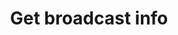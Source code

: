 ---
title: Get broadcast info
excerpt: The method is used for getting broadcast information.
api:
  file: yespo.json
  operationId: getBroadcast
hidden: false
---